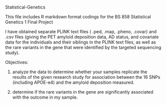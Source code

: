 Statistical-Genetics

This file includes R markdown format codings for the BS 858 Statistical Genetics 1 Final Project


I have obtained separate PLINK text files ( .ped, .map, .pheno, .covar) and .csv files (giving the PET amyloid deposition data, AD status, and covariate data for the individuals and their siblings in the PLINK text files, as well as the rare variants in the gene that were identified by the targeted sequencing study). 

Objectives: 

1) analyze the data to determine whether your samples replicate the results of the given research study for association between the 16 SNPs (including APOE-e4) and the amyloid deposition measured.

2) determine if the rare variants in the gene are significantly associated with the outcome in my sample. 

